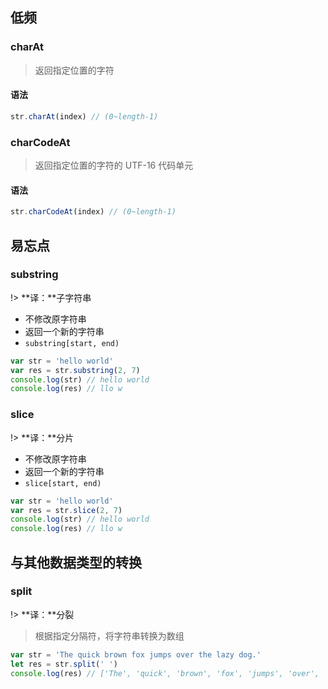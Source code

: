 
## 低频

### charAt

> 返回指定位置的字符

#### 语法

``` javascript
str.charAt(index) // (0~length-1)
```

### charCodeAt

> 返回指定位置的字符的 UTF-16 代码单元

#### 语法

``` javascript
str.charCodeAt(index) // (0~length-1)
```

## 易忘点

### substring

!> **译：**子字符串

* 不修改原字符串
* 返回一个新的字符串
* `substring[start, end)`

``` javascript
var str = 'hello world'
var res = str.substring(2, 7)
console.log(str) // hello world
console.log(res) // llo w
```

### slice

!> **译：**分片

* 不修改原字符串
* 返回一个新的字符串
* `slice[start, end)`


``` javascript
var str = 'hello world'
var res = str.slice(2, 7)
console.log(str) // hello world
console.log(res) // llo w
```

## 与其他数据类型的转换

### split

!> **译：**分裂

> 根据指定分隔符，将字符串转换为数组

``` javascript
var str = 'The quick brown fox jumps over the lazy dog.'
let res = str.split(' ')
console.log(res) // ['The', 'quick', 'brown', 'fox', 'jumps', 'over', 'the', 'lazy', 'dog.']
```